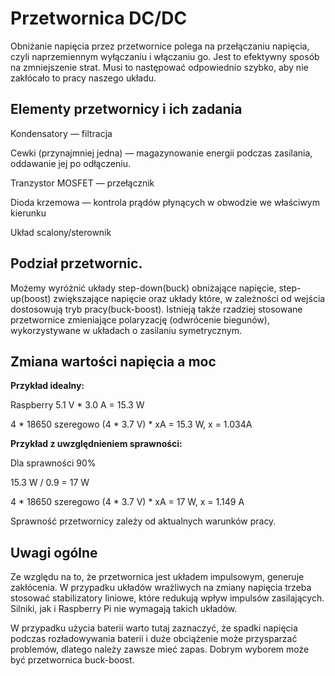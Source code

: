# Przetwornica DC/DC

Obniżanie napięcia przez przetwornice polega na przełączaniu napięcia, czyli naprzemiennym wyłączaniu i włączaniu go. Jest to efektywny sposób na zmniejszenie strat. Musi to następować odpowiednio szybko, aby nie zakłócało to pracy naszego układu.

## Elementy przetwornicy i ich zadania

Kondensatory — filtracja

Cewki (przynajmniej jedna) — magazynowanie energii podczas zasilania, oddawanie jej po odłączeniu.

Tranzystor MOSFET — przełącznik

Dioda krzemowa — kontrola prądów płynących w
obwodzie we właściwym kierunku

Układ scalony/sterownik
## Podział przetwornic.

Możemy wyróżnić układy step-down(buck) obniżające napięcie, step-up(boost) zwiększające napięcie oraz układy które, w zależności od wejścia dostosowują tryb pracy(buck-boost).
Istnieją także rzadziej stosowane przetwornice zmieniające polaryzację (odwrócenie biegunów), wykorzystywane w układach o zasilaniu symetrycznym.

## Zmiana wartości napięcia a moc
**Przykład idealny:**

Raspberry 5.1 V \* 3.0 A = 15.3 W

4 \* 18650 szeregowo (4 \* 3.7 V) \* xA = 15.3 W, x = 1.034A

**Przykład z uwzględnieniem sprawności:**

Dla sprawności 90%

15.3 W / 0.9 = 17 W

4 \* 18650 szeregowo (4 \* 3.7 V) \* xA = 17 W, x = 1.149 A

Sprawność przetwornicy zależy od aktualnych warunków pracy.

## Uwagi ogólne

Ze względu na to, że przetwornica jest układem impulsowym, generuje zakłócenia. W przypadku układów wrażliwych na zmiany napięcia trzeba stosować stabilizatory liniowe, które redukują wpływ impulsów zasilających. Silniki, jak i Raspberry Pi nie wymagają takich układów.

W przypadku użycia baterii warto tutaj zaznaczyć, że spadki napięcia podczas rozładowywania baterii i duże obciążenie może przysparzać problemów, dlatego należy zawsze mieć zapas. Dobrym wyborem może być przetwornica buck-boost.
